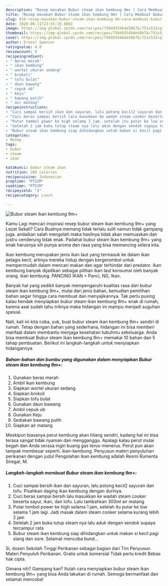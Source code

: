 ```yaml
---
description: "Resep masakan Bubur steam ikan kembung 9m+ | Cara Membuat Bubur steam ikan kembung 9m+ Yang Sedap"
title: "Resep masakan Bubur steam ikan kembung 9m+ | Cara Membuat Bubur steam ikan kembung 9m+ Yang Sedap"
slug: 916-resep-masakan-bubur-steam-ikan-kembung-9m-cara-membuat-bubur-steam-ikan-kembung-9m-yang-sedap
date: 2020-08-11T23:55:19.808Z
image: https://img-global.cpcdn.com/recipes/75049354bde50b7b/751x532cq70/bubur-steam-ikan-kembung-9m-foto-resep-utama.jpg
thumbnail: https://img-global.cpcdn.com/recipes/75049354bde50b7b/751x532cq70/bubur-steam-ikan-kembung-9m-foto-resep-utama.jpg
cover: https://img-global.cpcdn.com/recipes/75049354bde50b7b/751x532cq70/bubur-steam-ikan-kembung-9m-foto-resep-utama.jpg
author: Ernest Spencer
ratingvalue: 4.8
reviewcount: 9
recipeingredient:
- " beras merah"
- " ikan kembung"
- " wortel ukuran sedang"
- " brokoli"
- " tofu bulat"
- " daun bawang"
- " cepuk ub"
- " Keju"
- " bawang putih"
- " air matang"
recipeinstructions:
- "Cuci sampai bersih ikan dan sayuran, lalu potong kecil2 sayuran dan tofu. Pisahkan daging ikan kembung dengan durinya."
- "Cuci beras sampai bersih lalu masukkan ke wadah steam cooker beserta sayur, ikan, dan tofu. Lalu tambahkan 300ml air matang"
- "Putar tombol power ke high selama 1 jam, setelah itu putar ke low selama 1 jam lagi. Jadi masak dalam steam cooker selama kurang lebih 2 jam"
- "Setelah 2 jam buka tutup steam nya lalu aduk dengan sendok supaya tercampur rata"
- "Bubur steam ikan kembung siap dihidangkan untuk makan si kecil pagi siang dan sore. Selamat mencoba bund..."
categories:
- Resep
tags:
- bubur
- steam
- ikan

katakunci: bubur steam ikan 
nutrition: 268 calories
recipecuisine: Indonesian
preptime: "PT22M"
cooktime: "PT57M"
recipeyield: "2"
recipecategory: Lunch

---
```



![Bubur steam ikan kembung 9m+](https://img-global.cpcdn.com/recipes/75049354bde50b7b/751x532cq70/bubur-steam-ikan-kembung-9m-foto-resep-utama.jpg)

Kamu Lagi mencari inspirasi resep bubur steam ikan kembung 9m+ yang Lezat Sekali? Cara Buatnya memang tidak terlalu sulit namun tidak gampang juga. andaikan salah mengolah maka hasilnya tidak akan memuaskan dan justru cenderung tidak enak. Padahal bubur steam ikan kembung 9m+ yang enak harusnya sih punya aroma dan rasa yang bisa memancing selera kita.

Ikan kembung merupakan jenis ikan laut yang termasuk ke dalam ikan pelagis kecil, artinya mereka hidup dengan bergerombol untuk mempermudah dalam mencari makan dan agar terhindar dari predator. Ikan kembung banyak dijadikan sebagai pilihan ikan laut konsumsi oleh banyak orang. ikan kembung. PANCING IKAN = Panci, NG, Ikan.

Banyak hal yang sedikit banyak mempengaruhi kualitas rasa dari bubur steam ikan kembung 9m+, mulai dari jenis bahan, kemudian pemilihan bahan segar hingga cara membuat dan menyajikannya. Tak perlu pusing kalau hendak menyiapkan bubur steam ikan kembung 9m+ enak di rumah, karena asal sudah tahu triknya maka hidangan ini mampu menjadi suguhan spesial.


Nah, kali ini kita coba, yuk, buat bubur steam ikan kembung 9m+ sendiri di rumah. Tetap dengan bahan yang sederhana, hidangan ini bisa memberi manfaat dalam membantu menjaga kesehatan tubuhmu sekeluarga. Anda bisa membuat Bubur steam ikan kembung 9m+ memakai 10 bahan dan 5 tahap pembuatan. Berikut ini langkah-langkah untuk menyiapkan hidangannya.

<!--inarticleads1-->

##### Bahan-bahan dan bumbu yang digunakan dalam menyiapkan Bubur steam ikan kembung 9m+:

1. Gunakan  beras merah
1. Ambil  ikan kembung
1. Siapkan  wortel ukuran sedang
1. Siapkan  brokoli
1. Siapkan  tofu bulat
1. Gunakan  daun bawang
1. Ambil  cepuk ub
1. Gunakan  Keju
1. Sediakan  bawang putih
1. Siapkan  air matang


Meskipun biasanya perut kembung akan hilang sendiri, kadang hal ini bisa terasa sangat tidak nyaman dan mengganggu. Apalagi kalau perut mulai begah dan Anda serasa ingin buang gas terus-menerus. Perut pun akan tampak membesar seperti. ikan-kembung. Penyusun materi penyuluhan perikanan dengan judul Pengolahan Ikan kembung adalah Resmi Rumenta Siregar, M. 

<!--inarticleads2-->

##### Langkah-langkah membuat Bubur steam ikan kembung 9m+:

1. Cuci sampai bersih ikan dan sayuran, lalu potong kecil2 sayuran dan tofu. Pisahkan daging ikan kembung dengan durinya.
1. Cuci beras sampai bersih lalu masukkan ke wadah steam cooker beserta sayur, ikan, dan tofu. Lalu tambahkan 300ml air matang
1. Putar tombol power ke high selama 1 jam, setelah itu putar ke low selama 1 jam lagi. Jadi masak dalam steam cooker selama kurang lebih 2 jam
1. Setelah 2 jam buka tutup steam nya lalu aduk dengan sendok supaya tercampur rata
1. Bubur steam ikan kembung siap dihidangkan untuk makan si kecil pagi siang dan sore. Selamat mencoba bund...


Si, dosen Sekolah Tinggi Perikanan sebagai bagian dari Tim Penyusun Materi Penyuluh Perikanan. Gratis untuk komersial Tidak perlu kredit Bebas hak cipta. 

Gimana nih? Gampang kan? Itulah cara menyiapkan bubur steam ikan kembung 9m+ yang bisa Anda lakukan di rumah. Semoga bermanfaat dan selamat mencoba!
